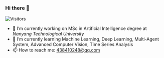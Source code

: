 ### Hi there 👋

<!--
**Ian729/ian729** is a ✨ _special_ ✨ repository because its `README.md` (this file) appears on your GitHub profile.
### Hi there 👋
<!-- https://github.com/estruyf/github-visitors-badge -->
![Visitors](https://api.visitorbadge.io/api/visitors?path=github.com%2Fian729&labelColor=%2337d67a&countColor=%232ccce4)

- 🔭 I’m currently working on MSc in Artificial Intelligence degree at *Nanyang Technological University*
- 🌱 I’m currently learning Machine Learning, Deep Learning, Multi-Agent System, Advanced Computer Vision, Time Series Analysis
- 📫 How to reach me: 438410248@qq.com
